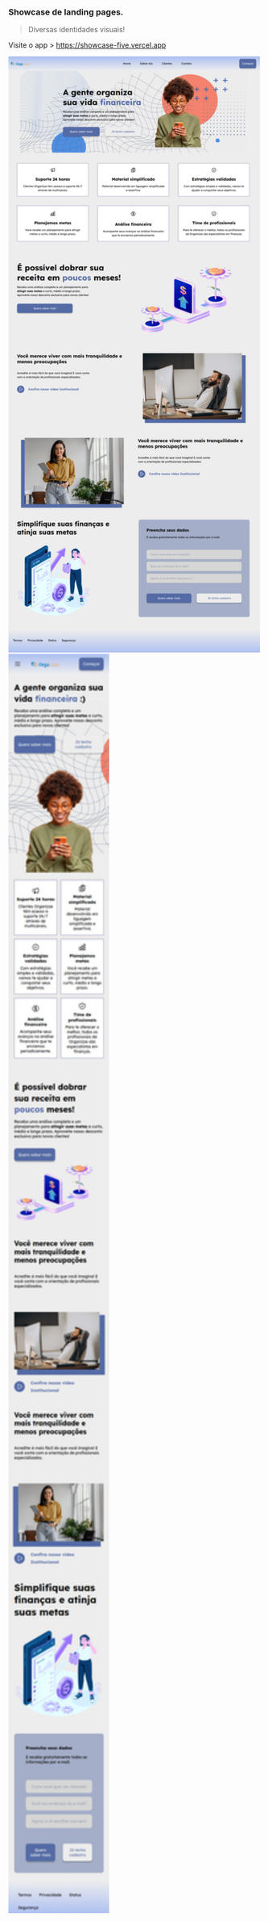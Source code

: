 ### Showcase de landing pages.

> Diversas identidades visuais!

Visite o app > <a href="https://showcase-five.vercel.app/">https://showcase-five.vercel.app</a>

<p align="top">
  <img src="./src/assets/desk.png" width="500" title="hover text">
   <img src="./src/assets/mob.png" width="200" title="hover text">
</p>
